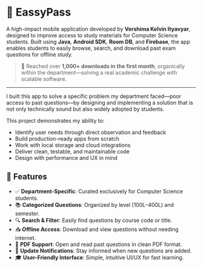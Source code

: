 # 📘 EassyPass

A high-impact mobile application developed by **Vershima Kelvin Ityavyar**, designed to improve access to study materials for Computer Science students. Built using **Java**, **Android SDK**, **Room DB**, and **Firebase**, the app enables students to easily browse, search, and download past exam questions for offline study.

> 🚀 Reached over **1,000+ downloads in the first month**, organically within the department—solving a real academic challenge with scalable software.


---

I built this app to solve a specific problem my department faced—poor access to past questions—by designing and implementing a solution that is not only technically sound but also widely adopted by students.

This project demonstrates my ability to:
- Identify user needs through direct observation and feedback
- Build production-ready apps from scratch
- Work with local storage and cloud integrations
- Deliver clean, testable, and maintainable code
- Design with performance and UX in mind


## 🧠 Features

- ✅ **Department-Specific**: Curated exclusively for Computer Science students.
- 📚 **Categorized Questions**: Organized by level (100L–400L) and semester.
- 🔍 **Search & Filter**: Easily find questions by course code or title.
- 📥 **Offline Access**: Download and view questions without needing internet.
- 📁 **PDF Support**: Open and read past questions in clean PDF format.
- 🔔 **Update Notifications**: Stay informed when new questions are added.
- 🎓 **User-Friendly Interface**: Simple, intuitive UI/UX for fast learning.
